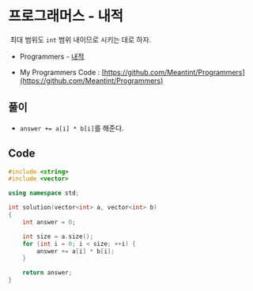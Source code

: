 # 프로그래머스 - 내적

&nbsp;최대 범위도 `int` 범위 내이므로 시키는 대로 하자.

- Programmers - [내적](https://programmers.co.kr/learn/courses/30/lessons/70128)

- My Programmers Code : [https://github.com/Meantint/Programmers](https://github.com/Meantint/Programmers)

## 풀이

- `answer += a[i] * b[i]`를 해준다.

## Code

```cpp
#include <string>
#include <vector>

using namespace std;

int solution(vector<int> a, vector<int> b)
{
    int answer = 0;

    int size = a.size();
    for (int i = 0; i < size; ++i) {
        answer += a[i] * b[i];
    }

    return answer;
}
```
